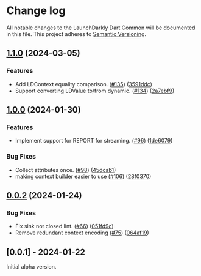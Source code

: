 # Change log

All notable changes to the LaunchDarkly Dart Common will be documented in this file. This project adheres to [Semantic Versioning](https://semver.org).

## [1.1.0](https://github.com/launchdarkly/flutter-client-sdk/compare/launchdarkly_dart_common-v1.0.0...launchdarkly_dart_common-v1.1.0) (2024-03-05)


### Features

* Add LDContext equality comparison. ([#135](https://github.com/launchdarkly/flutter-client-sdk/issues/135)) ([3591ddc](https://github.com/launchdarkly/flutter-client-sdk/commit/3591ddce335c756518ac792f219b41f496b300ac))
* Support converting LDValue to/from dynamic. ([#134](https://github.com/launchdarkly/flutter-client-sdk/issues/134)) ([2a7ebf9](https://github.com/launchdarkly/flutter-client-sdk/commit/2a7ebf97382bc6141ac3d70fc600ae185d0c5e84))

## [1.0.0](https://github.com/launchdarkly/flutter-client-sdk/compare/launchdarkly_dart_common-v0.0.2...launchdarkly_dart_common-v1.0.0) (2024-01-30)


### Features

* Implement support for REPORT for streaming. ([#96](https://github.com/launchdarkly/flutter-client-sdk/issues/96)) ([1de6079](https://github.com/launchdarkly/flutter-client-sdk/commit/1de60797e2edaac2fdf38f829ee4e3f15260f963))


### Bug Fixes

* Collect attributes once. ([#98](https://github.com/launchdarkly/flutter-client-sdk/issues/98)) ([45dcab1](https://github.com/launchdarkly/flutter-client-sdk/commit/45dcab15cf8e069277d15c05064e17dda0e51d4e))
* making context builder easier to use ([#106](https://github.com/launchdarkly/flutter-client-sdk/issues/106)) ([28f0370](https://github.com/launchdarkly/flutter-client-sdk/commit/28f0370eb0a1b86af51d207948b2f4169a937eef))

## [0.0.2](https://github.com/launchdarkly/flutter-client-sdk/compare/launchdarkly_dart_common-v0.0.1...launchdarkly_dart_common-v0.0.2) (2024-01-24)


### Bug Fixes

* Fix sink not closed lint. ([#66](https://github.com/launchdarkly/flutter-client-sdk/issues/66)) ([051fd9c](https://github.com/launchdarkly/flutter-client-sdk/commit/051fd9cfc405f23e0bac64da90b9277ccdf5e188))
* Remove redundant context encoding ([#75](https://github.com/launchdarkly/flutter-client-sdk/issues/75)) ([064af19](https://github.com/launchdarkly/flutter-client-sdk/commit/064af19479d8a112399d5acfdf17b11099937d33))

## [0.0.1] - 2024-01-22

Initial alpha version.
